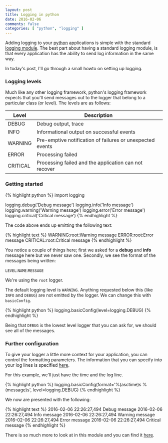 ```yaml
---
layout: post
title: Logging in python
date: 2016-02-06
comments: false
categories: [ "python", "logging" ]
---
```


Adding logging to your [python](https://www.python.org/) applications is simple with the standard [logging module](https://docs.python.org/2/library/logging.html). The best part about having a standard logging module, is that every application has the ability to send log information in the same way.

In today's post, I'll go through a small howto on setting up logging. 

### Logging levels

Much like any other logging framework, python's logging framework expects that you'll send messages out to the logger that belong to a particular class (or level). The levels are as follows:

| Level | Description |
|-------|-------------|
| DEBUG | Debug output, trace |
| INFO  | Informational output on successful events |
| WARNING | Pre-emptive notification of failures or unexpected events |
| ERROR | Processing failed |
| CRITICAL | Processing failed and the application can not recover |

### Getting started

{% highlight python %}
import logging

logging.debug('Debug message')
logging.info('Info message')
logging.warning('Warning message')
logging.error('Error message')
logging.critical('Critical message')
{% endhighlight %}

The code above ends up emitting the following text:

{% highlight text %}
WARNING:root:Warning message
ERROR:root:Error message
CRITICAL:root:Critical message
{% endhighlight %}

You notice a couple of things here; first we asked for a **debug** and **info** message here but we never saw one. Secondly, we see the format of the messages being written:

`LEVEL`:`NAME`:`MESSAGE`

We're using the `root` logger. 

The default logging level is `WARNING`. Anything requested below this (like `INFO` and `DEBUG`) are not emitted by the logger. We can change this with `basicConfig`.

{% highlight python %}
logging.basicConfig(level=logging.DEBUG)
{% endhighlight %}

Being that `DEBUG` is the lowest level logger that you can ask for, we should see all of the messages.

### Further configuration

To give your logger a little more context for your application, you can control the formatting parameters. The information that you can specify into your log lines is specified [here](https://docs.python.org/2/library/logging.html#logrecord-attributes).

For this example, we'll just have the time and the log line.

{% highlight python %}
logging.basicConfig(format='%(asctime)s %(message)s', level=logging.DEBUG)
{% endhighlight %}

We now are presented with the following:

{% highlight text %}
2016-02-06 22:26:27,494 Debug message
2016-02-06 22:26:27,494 Info message
2016-02-06 22:26:27,494 Warning message
2016-02-06 22:26:27,494 Error message
2016-02-06 22:26:27,494 Critical message
{% endhighlight %}

There is so much more to look at in this module and you can find it [here](https://docs.python.org/2/howto/logging.html).